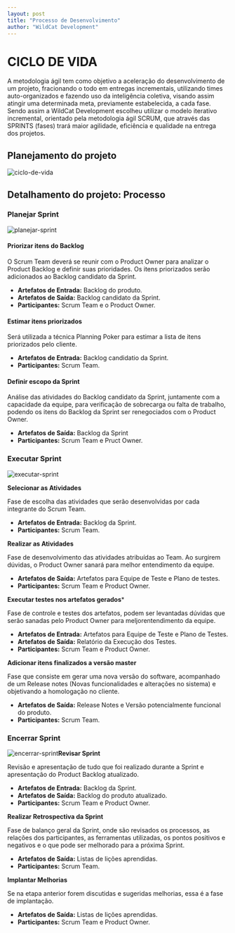 ```yaml
---
layout: post
title: "Processo de Desenvolvimento"
author: "WildCat Development"
---
```


<div id="indice" />

# CICLO DE VIDA

A metodologia ágil tem como objetivo a aceleração do desenvolvimento de um projeto, fracionando o todo em entregas incrementais, utilizando times auto-organizados e fazendo uso da inteligência coletiva, visando assim atingir uma determinada meta, previamente estabelecida, a cada fase. Sendo assim a WildCat Development escolheu utilizar o modelo iterativo incremental, orientado pela metodologia ágil SCRUM, que através das SPRINTS (fases) trará maior agilidade, eficiência e qualidade na entrega dos projetos.

## Planejamento do projeto

![ciclo-de-vida](../../../img/blog/ciclo-de-vida.png)

## Detalhamento do projeto: Processo

### Planejar Sprint

![planejar-sprint](../../../img/blog/planejar-sprint.png)

#### Priorizar itens do Backlog

O Scrum Team deverá se reunir com o Product Owner para analizar o Product Backlog e definir suas prioridades. Os itens priorizados serão adicionados ao Backlog candidato da Sprint.  

- **Artefatos de Entrada:** Backlog do produto.
- **Artefatos de Saída:** Backlog candidato da Sprint.
- **Participantes:** Scrum Team e o Product Owner.

#### Estimar itens priorizados

Será utilizada a técnica Planning Poker para estimar a lista de itens priorizados pelo cliente.  

- **Artefatos de Entrada:** Backlog candidatio da Sprint.
- **Participantes:** Scrum Team.

#### Definir escopo da Sprint

Análise das atividades do Backlog candidato da Sprint, juntamente com a capacidade da equipe, para verificação de sobrecarga ou falta de trabalho, podendo os itens do Backlog da Sprint ser renegociados com o Product Owner.  

- **Artefatos de Saída:** Backlog da Sprint
- **Participantes:** Scrum Team e Pruct Owner.

### Executar Sprint

![executar-sprint](../../../img/blog/executar-sprint.png)

**Selecionar as Atividades**

Fase de escolha das atividades que serão desenvolvidas por cada integrante do Scrum Team.  

- **Artefatos de Entrada:** Backlog da Sprint.
- **Participantes:** Scrum Team.

**Realizar as Atividades**

Fase de desenvolvimento das atividades atribuídas ao Team. Ao surgirem dúvidas, o Product Owner sanará para melhor entendimento da  equipe.  

- **Artefatos de Saída:** Artefatos para Equipe de Teste e Plano de testes.
- **Participantes:** Scrum Team e Product Owner.

**Executar testes nos artefatos gerados*** 

Fase de controle e testes dos artefatos, podem ser levantadas dúvidas que serão sanadas pelo Product Owner para meljorentendimento da equipe.  

- **Artefatos de Entrada:** Artefatos para Equipe de Teste e Plano de Testes.
- **Artefatos de Saída:** Relatório da Execução dos Testes.
- **Participantes:** Scrum Team e Product Owner.

**Adicionar itens finalizados a versão master**  

Fase que consiste em gerar uma nova versão do software, acompanhado de um Release notes (Novas funcionalidades e alterações no sistema) e objetivando a homologação no cliente.

- **Artefatos de Saída:** Release Notes e Versão potencialmente funcional do produto.
- **Participantes:** Scrum Team.

### Encerrar Sprint

![encerrar-sprint](../../../img/blog/encerrar-sprint.png)**Revisar Sprint**

Revisão e apresentação de tudo que foi realizado durante a Sprint e apresentação do Product Backlog atualizado.  

- **Artefatos de Entrada:** Backlog da Sprint.
- **Artefatos de Saída:** Backlog do produto atualizado.
- **Participantes:** Scrum Team e Product Owner.

**Realizar Retrospectiva da Sprint**

Fase de balanço geral da Sprint, onde são revisados os processos, as relações dos participantes, as ferramentas utilizadas, os pontos positivos e negativos e o que pode ser melhorado para a próxima Sprint.

- **Artefatos de Saída:** Listas de lições aprendidas.
- **Participantes:** Scrum Team.

**Implantar Melhorias**

Se na etapa anterior forem discutidas e sugeridas melhorias, essa é a fase de implantação.

- **Artefatos de Saída:** Listas de lições aprendidas.
- **Participantes:** Scrum Team e Product Owner.


